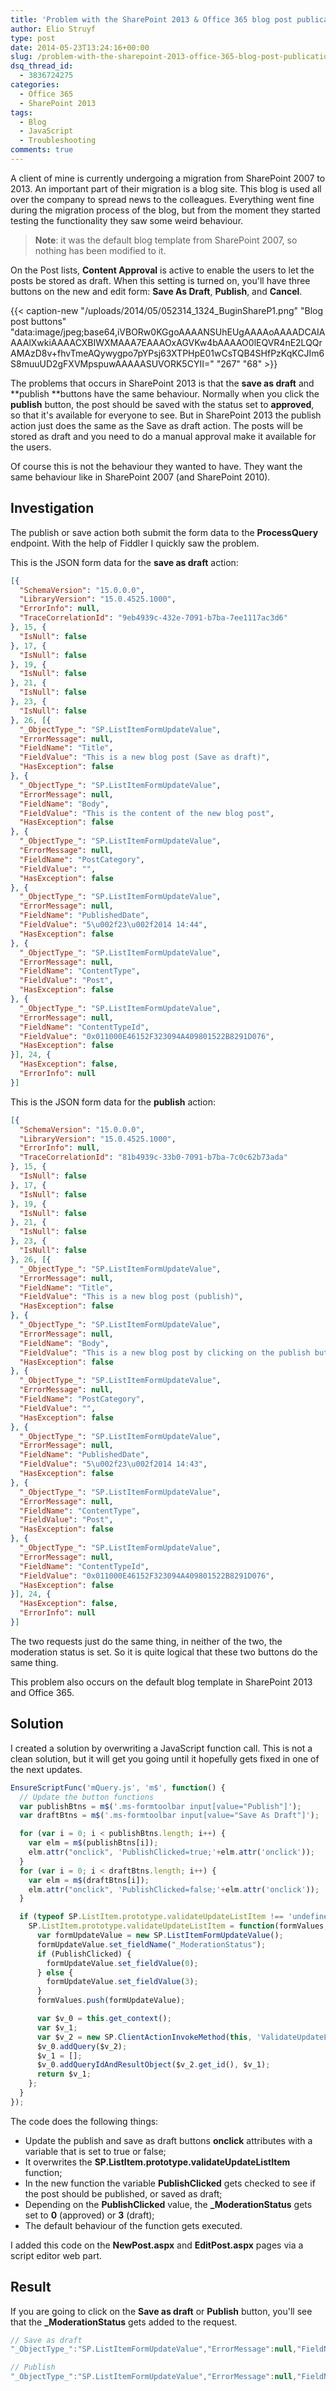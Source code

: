```yaml
---
title: 'Problem with the SharePoint 2013 & Office 365 blog post publication action'
author: Elio Struyf
type: post
date: 2014-05-23T13:24:16+00:00
slug: /problem-with-the-sharepoint-2013-office-365-blog-post-publication-action/
dsq_thread_id:
  - 3836724275
categories:
  - Office 365
  - SharePoint 2013
tags:
  - Blog
  - JavaScript
  - Troubleshooting
comments: true
---
```


A client of mine is currently undergoing a migration from SharePoint 2007 to 2013. An important part of their migration is a blog site. This blog is used all over the company to spread news to the colleagues. Everything went fine during the migration process of the blog, but from the moment they started testing the functionality they saw some weird behaviour.

> **Note**: it was the default blog template from SharePoint 2007, so nothing has been modified to it.

On the Post lists, **Content Approval** is active to enable the users to let the posts be stored as draft. When this setting is turned on, you'll have three buttons on the new and edit form: **Save As Draft**, **Publish**, and **Cancel**.

{{< caption-new "/uploads/2014/05/052314_1324_BuginShareP1.png" "Blog post buttons"  "data:image/jpeg;base64,iVBORw0KGgoAAAANSUhEUgAAAAoAAAADCAIAAAAlXwkiAAAACXBIWXMAAA7EAAAOxAGVKw4bAAAAO0lEQVR4nE2LQQrAMAzD8v+fhvTmeAQywygpo7pYPsj63XTPHpE01wCsTQB4SHfPzKqKCJIm6S8muuUD2gFXVMpspuwAAAAASUVORK5CYII=" "267" "68" >}}

The problems that occurs in SharePoint 2013 is that the **save as draft** and **publish **buttons have the same behaviour. Normally when you click the **publish** button, the post should be saved with the status set to **approved**, so that it's available for everyone to see. But in SharePoint 2013 the publish action just does the same as the Save as draft action. The posts will be stored as draft and you need to do a manual approval make it available for the users.

Of course this is not the behaviour they wanted to have. They want the same behaviour like in SharePoint 2007 (and SharePoint 2010).

## Investigation

The publish or save action both submit the form data to the **ProcessQuery** endpoint. With the help of Fiddler I quickly saw the problem.

This is the JSON form data for the **save as draft** action:

```json
[{
  "SchemaVersion": "15.0.0.0",
  "LibraryVersion": "15.0.4525.1000",
  "ErrorInfo": null,
  "TraceCorrelationId": "9eb4939c-432e-7091-b7ba-7ee1117ac3d6"
}, 15, {
  "IsNull": false
}, 17, {
  "IsNull": false
}, 19, {
  "IsNull": false
}, 21, {
  "IsNull": false
}, 23, {
  "IsNull": false
}, 26, [{
  "_ObjectType_": "SP.ListItemFormUpdateValue",
  "ErrorMessage": null,
  "FieldName": "Title",
  "FieldValue": "This is a new blog post (Save as draft)",
  "HasException": false
}, {
  "_ObjectType_": "SP.ListItemFormUpdateValue",
  "ErrorMessage": null,
  "FieldName": "Body",
  "FieldValue": "This is the content of the new blog post",
  "HasException": false
}, {
  "_ObjectType_": "SP.ListItemFormUpdateValue",
  "ErrorMessage": null,
  "FieldName": "PostCategory",
  "FieldValue": "",
  "HasException": false
}, {
  "_ObjectType_": "SP.ListItemFormUpdateValue",
  "ErrorMessage": null,
  "FieldName": "PublishedDate",
  "FieldValue": "5\u002f23\u002f2014 14:44",
  "HasException": false
}, {
  "_ObjectType_": "SP.ListItemFormUpdateValue",
  "ErrorMessage": null,
  "FieldName": "ContentType",
  "FieldValue": "Post",
  "HasException": false
}, {
  "_ObjectType_": "SP.ListItemFormUpdateValue",
  "ErrorMessage": null,
  "FieldName": "ContentTypeId",
  "FieldValue": "0x011000E46152F323094A409801522B8291D076",
  "HasException": false
}], 24, {
  "HasException": false,
  "ErrorInfo": null
}]
```

This is the JSON form data for the **publish** action:

```json
[{
  "SchemaVersion": "15.0.0.0",
  "LibraryVersion": "15.0.4525.1000",
  "ErrorInfo": null,
  "TraceCorrelationId": "81b4939c-33b0-7091-b7ba-7c0c62b73ada"
}, 15, {
  "IsNull": false
}, 17, {
  "IsNull": false
}, 19, {
  "IsNull": false
}, 21, {
  "IsNull": false
}, 23, {
  "IsNull": false
}, 26, [{
  "_ObjectType_": "SP.ListItemFormUpdateValue",
  "ErrorMessage": null,
  "FieldName": "Title",
  "FieldValue": "This is a new blog post (publish)",
  "HasException": false
}, {
  "_ObjectType_": "SP.ListItemFormUpdateValue",
  "ErrorMessage": null,
  "FieldName": "Body",
  "FieldValue": "This is a new blog post by clicking on the publish button",
  "HasException": false
}, {
  "_ObjectType_": "SP.ListItemFormUpdateValue",
  "ErrorMessage": null,
  "FieldName": "PostCategory",
  "FieldValue": "",
  "HasException": false
}, {
  "_ObjectType_": "SP.ListItemFormUpdateValue",
  "ErrorMessage": null,
  "FieldName": "PublishedDate",
  "FieldValue": "5\u002f23\u002f2014 14:43",
  "HasException": false
}, {
  "_ObjectType_": "SP.ListItemFormUpdateValue",
  "ErrorMessage": null,
  "FieldName": "ContentType",
  "FieldValue": "Post",
  "HasException": false
}, {
  "_ObjectType_": "SP.ListItemFormUpdateValue",
  "ErrorMessage": null,
  "FieldName": "ContentTypeId",
  "FieldValue": "0x011000E46152F323094A409801522B8291D076",
  "HasException": false
}], 24, {
  "HasException": false,
  "ErrorInfo": null
}]
```

The two requests just do the same thing, in neither of the two, the moderation status is set. So it is quite logical that these two buttons do the same thing.

This problem also occurs on the default blog template in SharePoint 2013 and Office 365.

## Solution

I created a solution by overwriting a JavaScript function call. This is not a clean solution, but it will get you going until it hopefully gets fixed in one of the next updates.

```javascript
EnsureScriptFunc('mQuery.js', 'm$', function() {
  // Update the button functions
  var publishBtns = m$('.ms-formtoolbar input[value="Publish"]');
  var draftBtns = m$('.ms-formtoolbar input[value="Save As Draft"]');

  for (var i = 0; i < publishBtns.length; i++) {
    var elm = m$(publishBtns[i]);
    elm.attr("onclick", 'PublishClicked=true;'+elm.attr('onclick'));
  }
  for (var i = 0; i < draftBtns.length; i++) {
    var elm = m$(draftBtns[i]);
    elm.attr("onclick", 'PublishClicked=false;'+elm.attr('onclick'));
  }

  if (typeof SP.ListItem.prototype.validateUpdateListItem !== 'undefined') {
    SP.ListItem.prototype.validateUpdateListItem = function(formValues, bNewDocumentUpdate, checkInComment) {
      var formUpdateValue = new SP.ListItemFormUpdateValue();
      formUpdateValue.set_fieldName("_ModerationStatus");
      if (PublishClicked) {
        formUpdateValue.set_fieldValue(0);  
      } else {
        formUpdateValue.set_fieldValue(3);
      }
      formValues.push(formUpdateValue);

      var $v_0 = this.get_context();
      var $v_1;
      var $v_2 = new SP.ClientActionInvokeMethod(this, 'ValidateUpdateListItem', [formValues, bNewDocumentUpdate, checkInComment]);
      $v_0.addQuery($v_2);
      $v_1 = [];
      $v_0.addQueryIdAndResultObject($v_2.get_id(), $v_1);
      return $v_1;   
    };
  }
});
```

The code does the following things:

*   Update the publish and save as draft buttons **onclick** attributes with a variable that is set to true or false;
*   It overwrites the **SP.ListItem.prototype.validateUpdateListItem** function;
*   In the new function the variable **PublishClicked** gets checked to see if the post should be published, or saved as draft;
*   Depending on the **PublishClicked** value, the **_ModerationStatus** gets set to **0** (approved) or **3** (draft);
*   The default behaviour of the function gets executed.

I added this code on the **NewPost.aspx** and **EditPost.aspx** pages via a script editor web part.

## Result

If you are going to click on the **Save as draft** or **Publish** button, you'll see that the **_ModerationStatus** gets added to the request.

```javascript
// Save as draft
"_ObjectType_":"SP.ListItemFormUpdateValue","ErrorMessage":null,"FieldName":"_ModerationStatus","FieldValue":"3","HasException":false

// Publish
"_ObjectType_":"SP.ListItemFormUpdateValue","ErrorMessage":null,"FieldName":"_ModerationStatus","FieldValue":"0","HasException":false
```

